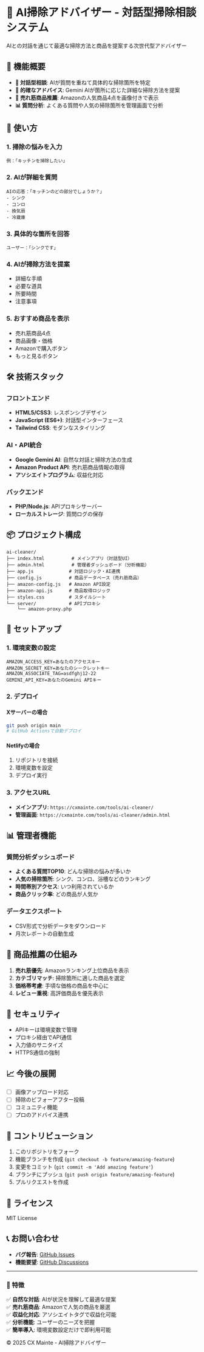 # 🧹 AI掃除アドバイザー - 対話型掃除相談システム

AIとの対話を通じて最適な掃除方法と商品を提案する次世代型アドバイザー

## 🚀 機能概要

- **💬 対話型相談**: AIが質問を重ねて具体的な掃除箇所を特定
- **🎯 的確なアドバイス**: Gemini AIが箇所に応じた詳細な掃除方法を提案
- **🛒 売れ筋商品推薦**: Amazonの人気商品4点を画像付きで表示
- **📊 質問分析**: よくある質問や人気の掃除箇所を管理画面で分析

## 🎯 使い方

### 1. 掃除の悩みを入力
```
例：「キッチンを掃除したい」
```

### 2. AIが詳細を質問
```
AIの応答：「キッチンのどの部分でしょうか？」
- シンク
- コンロ  
- 換気扇
- 冷蔵庫
```

### 3. 具体的な箇所を回答
```
ユーザー：「シンクです」
```

### 4. AIが掃除方法を提案
- 詳細な手順
- 必要な道具
- 所要時間
- 注意事項

### 5. おすすめ商品を表示
- 売れ筋商品4点
- 商品画像・価格
- Amazonで購入ボタン
- もっと見るボタン

## 🛠️ 技術スタック

### フロントエンド
- **HTML5/CSS3**: レスポンシブデザイン
- **JavaScript (ES6+)**: 対話型インターフェース
- **Tailwind CSS**: モダンなスタイリング

### AI・API統合
- **Google Gemini AI**: 自然な対話と掃除方法の生成
- **Amazon Product API**: 売れ筋商品情報の取得
- **アソシエイトプログラム**: 収益化対応

### バックエンド
- **PHP/Node.js**: APIプロキシサーバー
- **ローカルストレージ**: 質問ログの保存

## 📦 プロジェクト構成

```
ai-cleaner/
├── index.html          # メインアプリ（対話型UI）
├── admin.html          # 管理者ダッシュボード（分析機能）
├── app.js             # 対話ロジック・AI連携
├── config.js          # 商品データベース（売れ筋商品）
├── amazon-config.js   # Amazon API設定
├── amazon-api.js      # 商品取得ロジック
├── styles.css         # スタイルシート
└── server/            # APIプロキシ
    └── amazon-proxy.php
```

## 🚀 セットアップ

### 1. 環境変数の設定

```env
AMAZON_ACCESS_KEY=あなたのアクセスキー
AMAZON_SECRET_KEY=あなたのシークレットキー
AMAZON_ASSOCIATE_TAG=asdfghj12-22
GEMINI_API_KEY=あなたのGemini APIキー
```

### 2. デプロイ

#### Xサーバーの場合
```bash
git push origin main
# GitHub Actionsで自動デプロイ
```

#### Netlifyの場合
1. リポジトリを接続
2. 環境変数を設定
3. デプロイ実行

### 3. アクセスURL

- **メインアプリ**: `https://cxmainte.com/tools/ai-cleaner/`
- **管理画面**: `https://cxmainte.com/tools/ai-cleaner/admin.html`

## 📊 管理者機能

### 質問分析ダッシュボード
- **よくある質問TOP10**: どんな掃除の悩みが多いか
- **人気の掃除箇所**: シンク、コンロ、浴槽などのランキング
- **時間帯別アクセス**: いつ利用されているか
- **商品クリック率**: どの商品が人気か

### データエクスポート
- CSV形式で分析データをダウンロード
- 月次レポートの自動生成

## 🛒 商品推薦の仕組み

1. **売れ筋優先**: Amazonランキング上位商品を表示
2. **カテゴリマッチ**: 掃除箇所に適した商品を選定
3. **価格帯考慮**: 手頃な価格の商品を中心に
4. **レビュー重視**: 高評価商品を優先表示

## 🔐 セキュリティ

- APIキーは環境変数で管理
- プロキシ経由でAPI通信
- 入力値のサニタイズ
- HTTPS通信の強制

## 📈 今後の展開

- [ ] 画像アップロード対応
- [ ] 掃除のビフォーアフター投稿
- [ ] コミュニティ機能
- [ ] プロのアドバイス連携

## 🤝 コントリビューション

1. このリポジトリをフォーク
2. 機能ブランチを作成 (`git checkout -b feature/amazing-feature`)
3. 変更をコミット (`git commit -m 'Add amazing feature'`)
4. ブランチにプッシュ (`git push origin feature/amazing-feature`)
5. プルリクエストを作成

## 📄 ライセンス

MIT License

## 📞 お問い合わせ

- **バグ報告**: [GitHub Issues](https://github.com/nakadouzonokouji/ai-cleaner/issues)
- **機能要望**: [GitHub Discussions](https://github.com/nakadouzonokouji/ai-cleaner/discussions)

---

### 🌟 特徴

✅ **自然な対話**: AIが状況を理解して最適な提案  
✅ **売れ筋商品**: Amazonで人気の商品を厳選  
✅ **収益化対応**: アソシエイトタグで収益化可能  
✅ **分析機能**: ユーザーのニーズを把握  
✅ **簡単導入**: 環境変数設定だけで即利用可能  

© 2025 CX Mainte - AI掃除アドバイザー